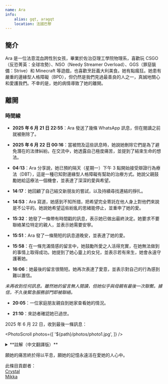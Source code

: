 ```yaml
---
name: Ara
info:
    alias: gqt, aragqt
    location: 法國巴黎
---
```


## 簡介

Ara 是一位法意混血跨性別女孩，畢業於佐治亞理工學院物理系，喜歡玩 CSGO（反恐菁英：全球攻勢）、NSO（Needy Streamer Overload）、GGS（罪惡裝備：Strive）和 Minecraft 等遊戲，也喜歡烹飪義大利美食。她有點瘋狂。她患有嚴重的邊緣型人格障礙（BPD），但仍然是我們見過最善良的人之一，真誠地關心和愛護我們。不幸的是，她的病情導致了她的離開。

## 離開

### 時間線

- **2025 年 6 月 21 日 22:55**：Ara 發送了幾條 WhatsApp 訊息，但在閱讀之前就被刪除了。

- **2025 年 6 月 22 日 00:16**：當被問及這些訊息時，她說她刪除它們是為了避免潛在的法律糾紛。在交流中，她透露自己極度痛苦，並提到了結束生命的想法。

- **04:13**：Ara 分享說，她已預約隔天（星期一）下午 3 點開始接受辯證行為療法（DBT），這是一種已知對邊緣型人格障礙有幫助的治療方式。她說父親鼓勵她給這療法一個機會，並表達了深深的愛與希望。

- **14:17**：她回顧了自己結交新朋友的嘗試，以及持續尋找連結的掙扎。

- **14:53**：Ara 寫道，她感到不知所措，把希望完全寄託在他人身上對他們來說是不公平的。她說她希望這些紛亂的思緒能停止，並重申了她的愛。

- **15:32**：她發了一條帶有時間戳的訊息，表示她已做出最終決定。她要求不要聯絡某位特定的親人，並表示她需要安寧。

- **15:51**：Ara 發了一條簡短的訊息道晚安，並表達了她的愛。

- **15:58**：在一條充滿情感的留言中，她鼓勵所愛之人活得充實，在她無法做到的事情上取得成功。她提到了她心靈上的女兒，並表示若有來生，她會永遠守護著她。

- **16:06**：她最後的留言很簡短。她再次表達了愛意，並表示對自己的行為感到難以置信。

*未再收到任何訊息。雖然她的留言無人閱讀，但她似乎與母親有最後一次聯繫。據信，不久後緊急服務部門即被聯絡。*

- **20:05**：一位家庭朋友親自到她家查看她的情況。

- **21:10**：來訪者確認她已過世。

2025 年 6 月 22 日，收到最後一條訊息：

<PhotoScroll photos={[
'${path}/photos/photo1.jpg',
]} />

<details>
<summary>**註解（中文翻譯版）**</summary>

> 我他媽才不在乎你把我當成什麼人
> 
> 我實在無法再這樣活下去了
> 
> 真的不行。各種想法一直在我腦子裡翻騰，什麼藥都試過了，但沒有任何療法有效，以後也不會有用。
> 
> 希望你尊重我的決定。我已經拿到了學位。這是我一直以來夢寐以求的，現在終於如願以償了。
> 
> 我的腦子爛透了，再也做不了別的了。在這個顯然即將崩潰的世界裡，我已經達到了巔峰。
> 
> 朋友們理所當然地疏遠了我（我承認這一點），因為我總是被太多的負面情緒和沉重的壓力困擾。
> 
> 但這不是重點。
> 
> 一切終於結束了，真好，不用再為任何事感到壓力，不用再妄想，不用再為那些跟蹤狂操心，不用再為任何事情付出努力，不用再覺得自己是地球上該死的寄生蟲。要嘛這樣，要嘛我就變成企業的薪水奴隸。
> 
> 人性本惡，這一點越來越清晰了。操，我可以寫一整本書來說明這一點。但我的星光已經熄滅，我再也無法清楚思考了。是的，這些年來我嘗試了所有可能的藥物，但全都無濟於事。我只是在完成一件我在 2019 年就開始的事。
> 
> 我可以用餘生創作瘋狂的藝術，或者割傷自己來感受真實（但你根本不知道現實解體是什麼意思——那個我看過的該死心理學家）。至少我體內的傷痕看起來很真實。想擺脫我唯一的應對機制，卻找不到有效的替代，感覺真的很奇怪。
> 
> 我知道這已經變得語無倫次了，但我要向所有我愛的人道別。感謝一直以來的支持，感謝為對抗我心中惡魔而付出一切的爸爸（是的，我真的有過幻覺），感謝努力幫我尋找合適療法的醫生們，感謝佐治亞理工所有支持過我的朋友，感謝那些相信我並給我無數機會的教授們，還有最重要的，Jordan，我摯愛的丈夫，還有 Crystal，我美麗的精神女兒，感謝你們一直陪著我。
> 
> 永遠。對不起讓你們失望了。但我真的別無選擇。我不想再等什麼巫術療法起效，也不想再次被強制送醫失去控制。所以趁我還能掌控一切時，我愛你們每一位。謝謝你們給予的一切。
> 
> Ara

</details>

願她的痛苦終於得以平息，願她的記憶永遠活在愛她的人心中。

此條目貢獻者：  
[Crystal](https://github.com/Crystaltrd)  
[Mikka](https://github.com/cvyl)
